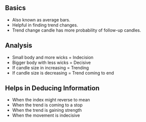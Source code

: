 ## Basics

- Also known as average bars.
- Helpful in finding trend changes.
- Trend change candle has more probability of follow-up candles.

## Analysis

- Small body and more wicks = Indecision
- Bigger body with less wicks = Decisive
- If candle size in increasing = Trending
- If candle size is decreasing = Trend coming to end

## Helps in Deducing Information

- When the index might reverse to mean
- When the trend is coming to a stop
- When the trend is gaining strength
- When the movement is indecisive
